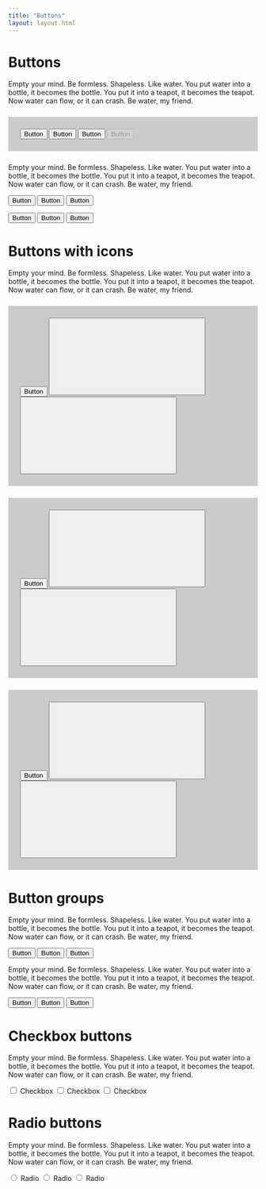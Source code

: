 ```yaml
---
title: "Buttons"
layout: layout.html
---
```


# Buttons

<p>Empty your mind. Be formless. Shapeless. Like water. You put water into a bottle, it becomes the bottle. You put it into a teapot, it becomes the teapot. Now water can flow, or it can crash. Be water, my friend.</p>

<div style="padding: 1.5rem; margin: 1.5rem 0; background: rgba(0,0,0,0.2);">
    <button class="button">Button</button>
    <button class="button button--primary">Button</button>
    <button class="button button--flat">Button</button>
    <button class="button" disabled>Button</button>
</div>

<p>Empty your mind. Be formless. Shapeless. Like water. You put water into a bottle, it becomes the bottle. You put it into a teapot, it becomes the teapot. Now water can flow, or it can crash. Be water, my friend.</p>

<button class="button button--small">Button</button>
<button class="button button--small button--primary">Button</button>
<button class="button button--small button--flat">Button</button>

<button class="button button--large">Button</button>
<button class="button button--large button--primary">Button</button>
<button class="button button--large button--flat">Button</button>

# Buttons with icons

<p>Empty your mind. Be formless. Shapeless. Like water. You put water into a bottle, it becomes the bottle. You put it into a teapot, it becomes the teapot. Now water can flow, or it can crash. Be water, my friend.</p>

<div style="padding: 1.5rem; margin: 1.5rem 0; background: rgba(0,0,0,0.2);">
    <button class="button button--primary">Button</button>
    <button class="button button--primary">
        <svg class="icon">
            <use xlink:href="/static/img/symbol-defs.svg#icon--check"></use>
        </svg>
    </button>
    <button class="button">
        <svg class="icon">
            <use xlink:href="/static/img/symbol-defs.svg#icon--close"></use>
        </svg>
    </button>
</div>

<div style="padding: 1.5rem; margin: 1.5rem 0; background: rgba(0,0,0,0.2);">
    <button class="button button--small button--primary">Button</button>
    <button class="button button--small button--primary">
        <svg class="icon">
            <use xlink:href="/static/img/symbol-defs.svg#icon--check"></use>
        </svg>
    </button>
    <button class="button button--small">
        <svg class="icon">
            <use xlink:href="/static/img/symbol-defs.svg#icon--close"></use>
        </svg>
    </button>
</div>

<div style="padding: 1.5rem; margin: 1.5rem 0; background: rgba(0,0,0,0.2);">
    <button class="button button--large button--primary">Button</button>
    <button class="button button--large button--primary">
        <svg class="icon">
            <use xlink:href="/static/img/symbol-defs.svg#icon--check"></use>
        </svg>
    </button>
    <button class="button button--large">
        <svg class="icon">
            <use xlink:href="/static/img/symbol-defs.svg#icon--close"></use>
        </svg>
    </button>
</div>

# Button groups

<p>Empty your mind. Be formless. Shapeless. Like water. You put water into a bottle, it becomes the bottle. You put it into a teapot, it becomes the teapot. Now water can flow, or it can crash. Be water, my friend.</p>

<div class="buttonGroup">
    <button class="button">Button</button>
    <button class="button">Button</button>
    <button class="button">Button</button>
</div>

<p>Empty your mind. Be formless. Shapeless. Like water. You put water into a bottle, it becomes the bottle. You put it into a teapot, it becomes the teapot. Now water can flow, or it can crash. Be water, my friend.</p>

<div class="buttonGroup buttonGroup--large">
    <button class="button button--primary">Button</button>
    <button class="button button--primary">Button</button>
    <button class="button button--primary">Button</button>
</div>

# Checkbox buttons

<p>Empty your mind. Be formless. Shapeless. Like water. You put water into a bottle, it becomes the bottle. You put it into a teapot, it becomes the teapot. Now water can flow, or it can crash. Be water, my friend.</p>

<div class="buttonGroup">
    <label class="button">
        <input type="checkbox"> Checkbox
    </label>
    <label class="button">
        <input type="checkbox"> Checkbox
    </label>
    <label class="button">
        <input type="checkbox"> Checkbox
    </label>
</div>

# Radio buttons

<p>Empty your mind. Be formless. Shapeless. Like water. You put water into a bottle, it becomes the bottle. You put it into a teapot, it becomes the teapot. Now water can flow, or it can crash. Be water, my friend.</p>

<div class="buttonGroup">
    <label class="button">
        <input type="radio"> Radio
    </label>
    <label class="button">
        <input type="radio"> Radio
    </label>
    <label class="button">
        <input type="radio"> Radio
    </label>
</div>
